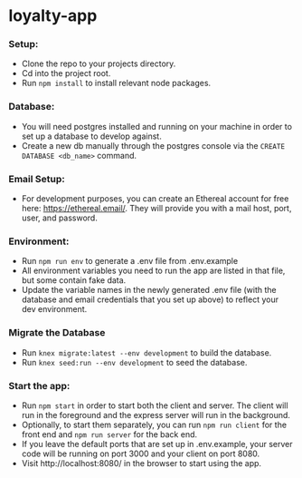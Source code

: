 # loyalty-app

### Setup:
- Clone the repo to your projects directory.
- Cd into the project root.
- Run `npm install` to install relevant node packages.


### Database:
- You will need postgres installed and running on your machine in order to set up a database to develop against.
- Create a new db manually through the postgres console via the `CREATE DATABASE <db_name>` command.


### Email Setup:
- For development purposes, you can create an Ethereal account for free here: https://ethereal.email/. They will provide you with a mail host, port, user, and password.


### Environment:
- Run `npm run env` to generate a .env file from .env.example
- All environment variables you need to run the app are listed in that file, but some contain fake data.
- Update the variable names in the newly generated .env file (with the database and email credentials that you set up above) to reflect your dev environment.


### Migrate the Database
- Run `knex migrate:latest --env development` to build the database.
- Run  `knex seed:run --env development` to seed the database.


### Start the app:
- Run `npm start` in order to start both the client and server. The client will run in the foreground and the express server will run in the background.
- Optionally, to start them separately, you can run `npm run client` for the front end and `npm run server` for the back end.
- If you leave the default ports that are set up in .env.example, your server code will be running on port 3000 and your client on port 8080.
- Visit http://localhost:8080/ in the browser to start using the app.
